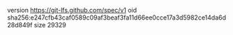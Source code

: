 version https://git-lfs.github.com/spec/v1
oid sha256:e247cfb43caf0589c09af3beaf3fa11d66ee0cce17a3d5982ce14da6d28d849f
size 29329
